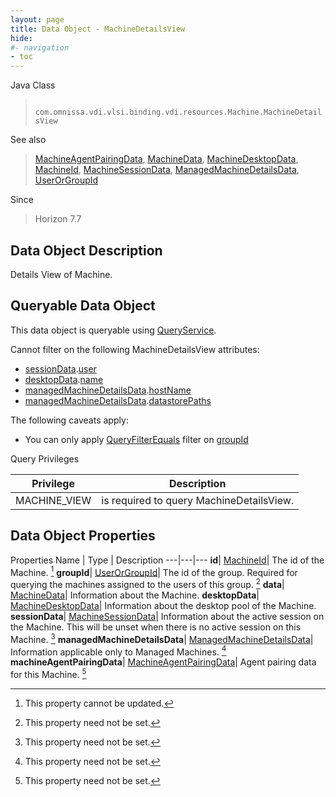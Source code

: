 ```yaml
---
layout: page
title: Data Object - MachineDetailsView
hide:
#- navigation
- toc
---
```






Java Class
> ` com.omnissa.vdi.vlsi.binding.vdi.resources.Machine.MachineDetailsView`

See also
> [MachineAgentPairingData](vdi.resources.Machine.MachineAgentPairingData.md), [MachineData](vdi.resources.Machine.MachineData.md), [MachineDesktopData](vdi.resources.Machine.MachineDesktopData.md), [MachineId](vdi.entity.MachineId.md), [MachineSessionData](vdi.resources.Machine.MachineSessionData.md), [ManagedMachineDetailsData](vdi.resources.Machine.ManagedMachineDetailsData.md), [UserOrGroupId](vdi.entity.UserOrGroupId.md)

Since
> Horizon 7.7


## Data Object Description

Details View of Machine.

##  Queryable Data Object

This data object is queryable using [QueryService](vdi.query.QueryService.md "QueryService").

Cannot filter on the following MachineDetailsView attributes:

* [sessionData](vdi.resources.Machine.MachineDetailsView.md#sessionData).[user](vdi.resources.Machine.MachineSessionData.md#user)
* [desktopData](vdi.resources.Machine.MachineDetailsView.md#desktopData).[name](vdi.resources.Machine.MachineDesktopData.md#name)
* [managedMachineDetailsData](vdi.resources.Machine.MachineDetailsView.md#managedMachineDetailsData).[hostName](vdi.resources.Machine.ManagedMachineDetailsData.md#hostName)
* [managedMachineDetailsData](vdi.resources.Machine.MachineDetailsView.md#managedMachineDetailsData).[datastorePaths](vdi.resources.Machine.ManagedMachineDetailsData.md#datastorePaths)

The following caveats apply:
* You can only apply [QueryFilterEquals](vdi.query.QueryFilter.Equals.md) filter on [groupId](vdi.resources.Machine.MachineDetailsView.md#groupId)



Query Privileges

Privilege |  Description
---|---
MACHINE_VIEW|  is required to query MachineDetailsView.



## Data Object Properties
Properties
Name |  Type |  Description
---|---|---
**id**| [MachineId](vdi.entity.MachineId.md)|  The id of the Machine. [^2]
**groupId**| [UserOrGroupId](vdi.entity.UserOrGroupId.md)|  The id of the group. Required for querying the machines assigned to the users of this group. [^1]
**data**| [MachineData](vdi.resources.Machine.MachineData.md)|  Information about the Machine.
**desktopData**| [MachineDesktopData](vdi.resources.Machine.MachineDesktopData.md)|  Information about the desktop pool of the Machine.
**sessionData**| [MachineSessionData](vdi.resources.Machine.MachineSessionData.md)|  Information about the active session on the Machine. This will be unset when there is no active session on this Machine. [^1]
**managedMachineDetailsData**| [ManagedMachineDetailsData](vdi.resources.Machine.ManagedMachineDetailsData.md)|  Information applicable only to Managed Machines. [^1]
**machineAgentPairingData**| [MachineAgentPairingData](vdi.resources.Machine.MachineAgentPairingData.md)|  Agent pairing data for this Machine. [^1]


 


[^1]: This property need not be set.
[^2]: This property cannot be updated.